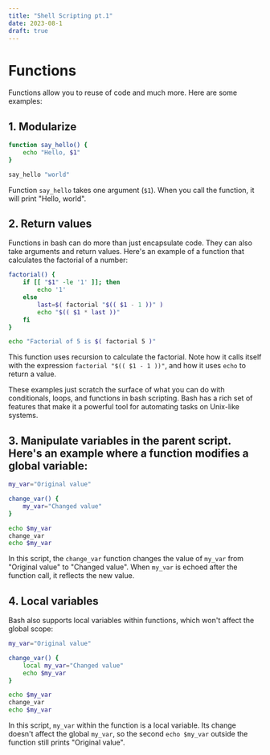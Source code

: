 ```yaml
---
title: "Shell Scripting pt.1"
date: 2023-08-1
draft: true
---
```

# Functions

Functions allow you to reuse of code and much more. Here are some examples:

## 1. Modularize 

```bash
function say_hello() {
    echo "Hello, $1"
}

say_hello "world"
```

Function `say_hello` takes one argument (`$1`). When you call the function, it will print "Hello, world".


## 2. Return values

   Functions in bash can do more than just encapsulate code. They can also take arguments and return values. Here's an example of a function that calculates the factorial of a number:

   ```bash
   factorial() {
       if [[ "$1" -le '1' ]]; then
           echo '1'
       else
           last=$( factorial "$(( $1 - 1 ))" )
           echo "$(( $1 * last ))"
       fi
   }

   echo "Factorial of 5 is $( factorial 5 )"
   ```

   This function uses recursion to calculate the factorial. Note how it calls itself with the expression `factorial "$(( $1 - 1 ))"`, and how it uses `echo` to return a value.

These examples just scratch the surface of what you can do with conditionals, loops, and functions in bash scripting. Bash has a rich set of features that make it a powerful tool for automating tasks on Unix-like systems.




## 3. Manipulate variables in the parent script. Here's an example where a function modifies a global variable:

   ```bash
   my_var="Original value"

   change_var() {
       my_var="Changed value"
   }

   echo $my_var
   change_var
   echo $my_var
   ```

   In this script, the `change_var` function changes the value of `my_var` from "Original value" to "Changed value". When `my_var` is echoed after the function call, it reflects the new value.



## 4. Local variables

Bash also supports local variables within functions, which won't affect the 
global scope:

   ```bash
   my_var="Original value"

   change_var() {
       local my_var="Changed value"
       echo $my_var
   }

   echo $my_var
   change_var
   echo $my_var
   ```

   In this script, `my_var` within the function is a local variable. Its change doesn't affect the global `my_var`, so the second `echo $my_var` outside the function still prints "Original value".
